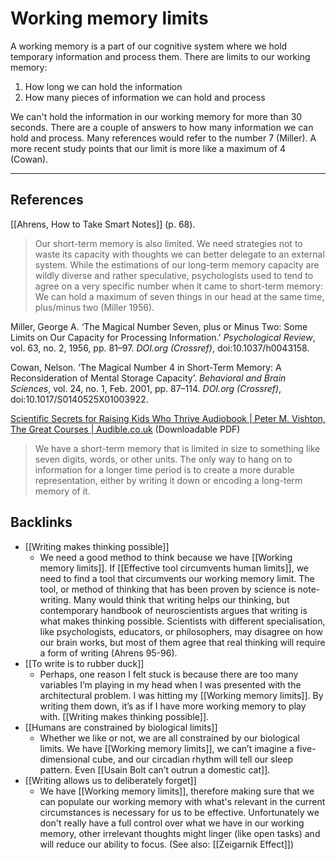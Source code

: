 # Working memory limits
A working memory is a part of our cognitive system where we hold temporary information and process them. There are limits to our working memory:
1. How long we can hold the information
2. How many pieces of information we can hold and process

We can't hold the information in our working memory for more than 30 seconds. There are a couple of answers to how many information we can hold and process. Many references would refer to the number 7 (Miller). A more recent study points that our limit is more like a maximum of 4 (Cowan).

---
## References
[[Ahrens, How to Take Smart Notes]] (p. 68).
> Our short-term memory is also limited. We need strategies not to waste its capacity with thoughts we can better delegate to an external system. While the estimations of our long-term memory capacity are wildly diverse and rather speculative, psychologists used to tend to agree on a very specific number when it came to short-term memory: We can hold a maximum of seven things in our head at the same time, plus/minus two (Miller 1956).

Miller, George A. ‘The Magical Number Seven, plus or Minus Two: Some Limits on Our Capacity for Processing Information.’ *Psychological Review*, vol. 63, no. 2, 1956, pp. 81–97. *DOI.org (Crossref)*, doi:10.1037/h0043158.

Cowan, Nelson. ‘The Magical Number 4 in Short-Term Memory: A Reconsideration of Mental Storage Capacity’. *Behavioral and Brain Sciences*, vol. 24, no. 1, Feb. 2001, pp. 87–114. *DOI.org (Crossref)*, doi:10.1017/S0140525X01003922.

[Scientific Secrets for Raising Kids Who Thrive Audiobook | Peter M. Vishton, The Great Courses | Audible.co.uk](https://www.audible.co.uk/pd/Scientific-Secrets-for-Raising-Kids-Who-Thrive-Audiobook/B00IB12F0S)  (Downloadable PDF)
> We have a short-term memory that is limited in size to something like seven digits, words, or other units. The only way to hang on to information for a longer time period is to create a more durable representation, either by writing it down or encoding a long-term memory of it. 

## Backlinks
* [[Writing makes thinking possible]]
	* We need a good method to think because we have [[Working memory limits]]. If [[Effective tool circumvents human limits]], we need to find a tool that circumvents our working memory limit. The tool, or method of thinking that has been proven by science is note-writing. Many would think that writing helps our thinking, but contemporary handbook of neuroscientists argues that writing is what makes thinking possible. Scientists with different specialisation, like psychologists, educators, or philosophers, may disagree on how our brain works, but most of them agree that real thinking will require a form of writing (Ahrens 95-96).
* [[To write is to rubber duck]]
	* Perhaps, one reason I felt stuck is because there are too many variables I’m playing in my head when I was presented with the architectural problem. I was hitting my [[Working memory limits]]. By writing them down, it’s as if I have more working memory to play with. [[Writing makes thinking possible]].
* [[Humans are constrained by biological limits]]
	* Whether we like or not, we are all constrained by our biological limits. We have [[Working memory limits]], we can’t imagine a five-dimensional cube, and our circadian rhythm will tell our sleep pattern. Even [[Usain Bolt can’t outrun a domestic cat]].
* [[Writing allows us to deliberately forget]]
	* We have [[Working memory limits]], therefore making sure that we can populate our working memory with what's relevant in the current circumstances is necessary for us to be effective. Unfortunately we don't really have a full control over what we have in our working memory, other irrelevant thoughts might linger (like open tasks) and will reduce our ability to focus. (See also: [[Zeigarnik Effect]])

<!-- #evergreen #cognitive -->

<!-- {BearID:012B08CE-0D13-4310-8958-7AA2CAD0566C-57831-00010CFF28C87C77} -->
